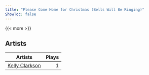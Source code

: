 ```yaml
---
title: "Please Come Home for Christmas (Bells Will Be Ringing)"
ShowToc: false
---
```


{{< more >}}

## Artists
Artists | Plays 
----- | -----: 
[Kelly Clarkson](/artists/kelly-clarkson-34788) | 1

